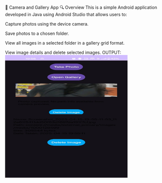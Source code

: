 📸 Camera and Gallery App
🔍 Overview
This is a simple Android application developed in Java using Android Studio that allows users to:

Capture photos using the device camera.

Save photos to a chosen folder.

View all images in a selected folder in a gallery grid format.

View image details and delete selected images.
OUTPUT:
<img src="assets/mad5_1.jpeg" alt="App Preview" height="400" width="400"/>

